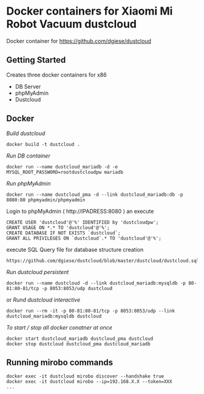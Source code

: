 # Docker containers for Xiaomi Mi Robot Vacuum dustcloud

Docker container for https://github.com/dgiese/dustcloud

## Getting Started
Creates three docker containers for x86
- DB Server
- phpMyAdmin
- Dustcloud


## Docker

*Build dustcloud*
```
docker build -t dustcloud .
```

*Run DB container*
```
docker run --name dustcloud_mariadb -d -e MYSQL_ROOT_PASSWORD=rootdustcloudpw mariadb
```

*Run phpMyAdmin*
```
docker run --name dustcloud_pma -d --link dustcloud_mariadb:db -p 8080:80 phpmyadmin/phpmyadmin
```

Login to phpMyAdmin ( http://IPADRESS:8080 ) an execute
```
CREATE USER 'dustcloud'@'%' IDENTIFIED by 'dustcloudpw';
GRANT USAGE ON *.* TO 'dustcloud'@'%';
CREATE DATABASE IF NOT EXISTS `dustcloud`;
GRANT ALL PRIVILEGES ON `dustcloud`.* TO 'dustcloud'@'%';
```

execute SQL Query file for database structure creation
```
https://github.com/dgiese/dustcloud/blob/master/dustcloud/dustcloud.sql
```

*Run dustcloud persistent*
```
docker run --name dustcloud -d --link dustcloud_mariadb:mysqldb -p 80-81:80-81/tcp -p 8053:8053/udp dustcloud
```
or
*Rund dustcloud interactive*
```
docker run --rm -it -p 80-81:80-81/tcp -p 8053:8053/udp --link dustcloud_mariadb:mysqldb dustcloud 
```
 
*To start / stop all docker conatner at once*
```
docker start dustcloud_mariadb dustcloud_pma dustcloud
docker stop dustcloud dustcloud_pma dustcloud_mariadb
```
 
 
 
## Running mirobo commands
```
docker exec -it dustcloud mirobo discover --handshake true
docker exec -it dustcloud mirobo --ip=192.168.X.X --token=XXX
...
```

